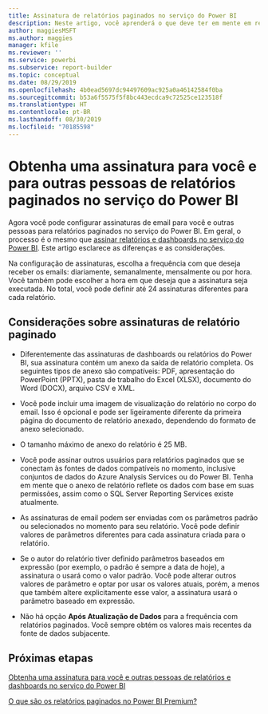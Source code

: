 ```yaml
---
title: Assinatura de relatórios paginados no serviço do Power BI
description: Neste artigo, você aprenderá o que deve ter em mente em relação à assinatura de relatórios paginados no serviço do Power BI.
author: maggiesMSFT
ms.author: maggies
manager: kfile
ms.reviewer: ''
ms.service: powerbi
ms.subservice: report-builder
ms.topic: conceptual
ms.date: 08/29/2019
ms.openlocfilehash: 4b0ead5697dc94497609ac925a0a46142584f0ba
ms.sourcegitcommit: b53a6f5575f5f8bc443ecdca9c72525ce123518f
ms.translationtype: HT
ms.contentlocale: pt-BR
ms.lasthandoff: 08/30/2019
ms.locfileid: "70185598"
---
```

# <a name="subscribe-yourself-and-others-to-paginated-reports-in-the-power-bi-service"></a>Obtenha uma assinatura para você e para outras pessoas de relatórios paginados no serviço do Power BI 

Agora você pode configurar assinaturas de email para você e outras pessoas para relatórios paginados no serviço do Power BI. Em geral, o processo é o mesmo que [assinar relatórios e dashboards no serviço do Power BI](service-report-subscribe.md). Este artigo esclarece as diferenças e as considerações. 

Na configuração de assinaturas, escolha a frequência com que deseja receber os emails: diariamente, semanalmente, mensalmente ou por hora. Você também pode escolher a hora em que deseja que a assinatura seja executada. No total, você pode definir até 24 assinaturas diferentes para cada relatório. 

## <a name="considerations-for-paginated-report-subscriptions"></a>Considerações sobre assinaturas de relatório paginado 

- Diferentemente das assinaturas de dashboards ou relatórios do Power BI, sua assinatura contém um anexo da saída de relatório completa.  Os seguintes tipos de anexo são compatíveis: PDF, apresentação do PowerPoint (PPTX), pasta de trabalho do Excel (XLSX), documento do Word (DOCX), arquivo CSV e XML.

- Você pode incluir uma imagem de visualização do relatório no corpo do email.  Isso é opcional e pode ser ligeiramente diferente da primeira página do documento de relatório anexado, dependendo do formato de anexo selecionado. 

- O tamanho máximo de anexo do relatório é 25 MB. 

- Você pode assinar outros usuários para relatórios paginados que se conectam às fontes de dados compatíveis no momento, inclusive conjuntos de dados do Azure Analysis Services ou do Power BI. Tenha em mente que o anexo de relatório reflete os dados com base em suas permissões, assim como o SQL Server Reporting Services existe atualmente. 

- As assinaturas de email podem ser enviadas com os parâmetros padrão ou selecionados no momento para seu relatório.  Você pode definir valores de parâmetros diferentes para cada assinatura criada para o relatório. 

- Se o autor do relatório tiver definido parâmetros baseados em expressão (por exemplo, o padrão é sempre a data de hoje), a assinatura o usará como o valor padrão. Você pode alterar outros valores de parâmetro e optar por usar os valores atuais, porém, a menos que também altere explicitamente esse valor, a assinatura usará o parâmetro baseado em expressão.

- Não há opção **Após Atualização de Dados** para a frequência com relatórios paginados. Você sempre obtém os valores mais recentes da fonte de dados subjacente. 

## <a name="next-steps"></a>Próximas etapas

[Obtenha uma assinatura para você e outras pessoas de relatórios e dashboards no serviço do Power BI](service-report-subscribe.md)

[O que são os relatórios paginados no Power BI Premium?](paginated-reports-report-builder-power-bi.md)
